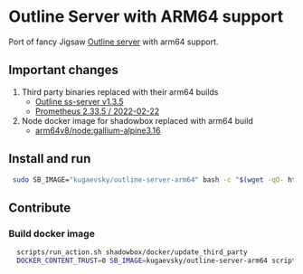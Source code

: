 # Outline Server with ARM64 support

Port of fancy Jigsaw [Outline server](https://github.com/Jigsaw-Code/outline-server) with arm64 support.

## Important changes

1. Third party binaries replaced with their arm64 builds
    * [Outline ss-server v1.3.5](https://github.com/Jigsaw-Code/outline-ss-server/releases/tag/v1.3.5)
    * [Prometheus 2.33.5 / 2022-02-22](https://github.com/prometheus/prometheus/releases/tag/v2.33.5)
2. Node docker image for shadowbox replaced with arm64 build 
    * [arm64v8/node:gallium-alpine3.16](https://hub.docker.com/r/arm64v8/node/)

## Install and run

 ```bash
  sudo SB_IMAGE="kugaevsky/outline-server-arm64" bash -c "$(wget -qO- https://raw.githubusercontent.com/kugaevsky/outline-server-arm64/master/src/server_manager/install_scripts/install_server.sh)"
```

## Contribute

### Build docker image

```bash 
  scripts/run_action.sh shadowbox/docker/update_third_party
  DOCKER_CONTENT_TRUST=0 SB_IMAGE=kugaevsky/outline-server-arm64 scripts/run_action.sh shadowbox/docker/build
```
